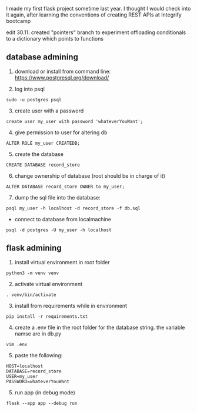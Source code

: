 I made my first flask project sometime last year. I thought I would check into it again, after learning the conventions of creating REST APIs at Integrify bootcamp

edit 30.11: created "pointers" branch to experiment offloading conditionals to a dictionary which points to functions

## database admining

1. download or install from command line: https://www.postgresql.org/download/

2. log into psql

```
sudo -u postgres psql
```

3. create user with a password

```
create user my_user with password 'whateverYouWant';
```

4. give permission to user for altering db

```
ALTER ROLE my_user CREATEDB;
```

5. create the database

```
CREATE DATABASE record_store
```

6. change ownership of database (root should be in charge of it)

```
ALTER DATABASE record_store OWNER to my_user;
```

7. dump the sql file into the database:

```
psql my_user -h localhost -d record_store -f db.sql
```

- connect to database from localmachine

```
psql -d postgres -U my_user -h localhost
```

## flask admining

1. install virtual environment in root folder

```
python3 -m venv venv
```

2. activate virtual environment

```
. venv/bin/activate
```

3. install from requirements while in environment

```
pip install -r requirements.txt
```

4. create a .env file in the root folder for the database string. the variable namse are in db.py

```
vim .env
```

5. paste the following:

```
HOST=localhost
DATABASE=record_store
USER=my_user
PASSWORD=whateverYouWant
```

5. run app (in debug mode)

```
flask --app app --debug run
```
